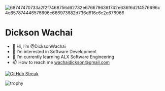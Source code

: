 ![68747470733a2f2f7468756d62732e6766796361742e636f6d2f4576696c4e657874446576696c666973682d736d616c6c2e676966](https://user-images.githubusercontent.com/112067606/212663250-eb12bf0b-2b9d-4bb5-a5d7-3967f83c6f18.gif)



# Dickson Wachai
- 👋 Hi, I’m @DicksonWachai
- 👀 I’m interested in Software Development
- 🌱 I’m currently learning ALX Software Engineering
- 📫 How to reach me wachaidickson@gmail.com





[![GitHub Streak](https://streak-stats.demolab.com/?user=DicksonWachai)](https://git.io/streak-stats)




![trophy](https://github-profile-trophy.vercel.app/?username=DicksonWachai&theme=onedark)
<!---
DicksonWachai/DicksonWachai is a ✨ special ✨ repository because its `README.md` (this file) appears on your GitHub profile.
You can click the Preview link to take a look at your changes.
--->
